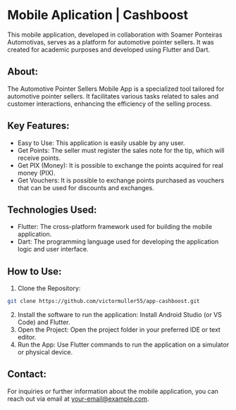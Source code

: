 # Mobile Aplication | Cashboost

This mobile application, developed in collaboration with Soamer Ponteiras Automotivas, serves as a platform for automotive pointer sellers. It was created for academic purposes and developed using Flutter and Dart.

## About:
The Automotive Pointer Sellers Mobile App is a specialized tool tailored for automotive pointer sellers. It facilitates various tasks related to sales and customer interactions, enhancing the efficiency of the selling process.

## Key Features:

- Easy to Use: This application is easily usable by any user.
- Get Points: The seller must register the sales note for the tip, which will receive points.
- Get PIX (Money): It is possible to exchange the points acquired for real money (PIX).
- Get Vouchers: It is possible to exchange points purchased as vouchers that can be used for discounts and exchanges.

## Technologies Used:

- Flutter: The cross-platform framework used for building the mobile application.
- Dart: The programming language used for developing the application logic and user interface.
  
## How to Use:
1. Clone the Repository:

```bash
git clone https://github.com/victormuller55/app-cashboost.git
```
2. Install the software to run the application: Install Android Studio (or VS Code) and Flutter.
3. Open the Project: Open the project folder in your preferred IDE or text editor.
4. Run the App: Use Flutter commands to run the application on a simulator or physical device.

## Contact:
For inquiries or further information about the mobile application, you can reach out via email at your-email@example.com.
